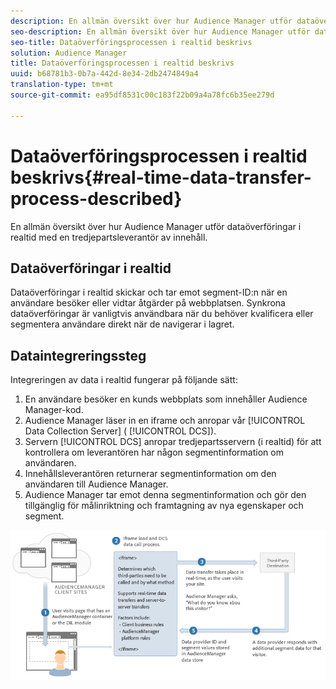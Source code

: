 ```yaml
---
description: En allmän översikt över hur Audience Manager utför dataöverföringar i realtid med en tredjepartsleverantör av innehåll.
seo-description: En allmän översikt över hur Audience Manager utför dataöverföringar i realtid med en tredjepartsleverantör av innehåll.
seo-title: Dataöverföringsprocessen i realtid beskrivs
solution: Audience Manager
title: Dataöverföringsprocessen i realtid beskrivs
uuid: b68781b3-0b7a-442d-8e34-2db2474849a4
translation-type: tm+mt
source-git-commit: ea95df8531c00c183f22b09a4a78fc6b35ee279d

---
```



# Dataöverföringsprocessen i realtid beskrivs{#real-time-data-transfer-process-described}

En allmän översikt över hur Audience Manager utför dataöverföringar i realtid med en tredjepartsleverantör av innehåll.

<!-- real-time-data-transfer-explained.xml -->

## Dataöverföringar i realtid

Dataöverföringar i realtid skickar och tar emot segment-ID:n när en användare besöker eller vidtar åtgärder på webbplatsen. Synkrona dataöverföringar är vanligtvis användbara när du behöver kvalificera eller segmentera användare direkt när de navigerar i lagret.

## Dataintegreringssteg

Integreringen av data i realtid fungerar på följande sätt:

1. En användare besöker en kunds webbplats som innehåller Audience Manager-kod.
1. Audience Manager läser in en iframe och anropar vår [!UICONTROL Data Collection Server] ( [!UICONTROL DCS]).
1. Servern [!UICONTROL DCS] anropar tredjepartsservern (i realtid) för att kontrollera om leverantören har någon segmentinformation om användaren.
1. Innehållsleverantören returnerar segmentinformation om den användaren till Audience Manager.
1. Audience Manager tar emot denna segmentinformation och gör den tillgänglig för målinriktning och framtagning av nya egenskaper och segment.

![](assets/rt_reduce70.png)